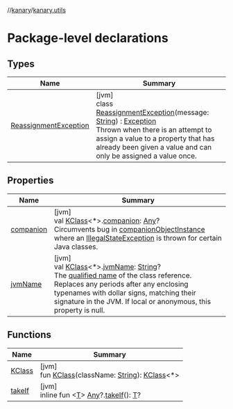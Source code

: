 //[kanary](../../index.md)/[kanary.utils](index.md)

# Package-level declarations

## Types

| Name | Summary |
|---|---|
| [ReassignmentException](-reassignment-exception/index.md) | [jvm]<br>class [ReassignmentException](-reassignment-exception/index.md)(message: [String](https://kotlinlang.org/api/latest/jvm/stdlib/kotlin/-string/index.html)) : [Exception](https://docs.oracle.com/javase/8/docs/api/java/lang/Exception.html)<br>Thrown when there is an attempt to assign a value to a property that has already been given a value and can only be assigned a value once. |

## Properties

| Name | Summary |
|---|---|
| [companion](companion.md) | [jvm]<br>val [KClass](https://kotlinlang.org/api/latest/jvm/stdlib/kotlin.reflect/-k-class/index.html)&lt;*&gt;.[companion](companion.md): [Any](https://kotlinlang.org/api/latest/jvm/stdlib/kotlin/-any/index.html)?<br>Circumvents bug in [companionObjectInstance](https://kotlinlang.org/api/latest/jvm/stdlib/kotlin.reflect.full/index.html) where an [IllegalStateException](https://kotlinlang.org/api/latest/jvm/stdlib/kotlin/-illegal-state-exception/index.html) is thrown for certain Java classes. |
| [jvmName](jvm-name.md) | [jvm]<br>val [KClass](https://kotlinlang.org/api/latest/jvm/stdlib/kotlin.reflect/-k-class/index.html)&lt;*&gt;.[jvmName](jvm-name.md): [String](https://kotlinlang.org/api/latest/jvm/stdlib/kotlin/-string/index.html)?<br>The [qualified name](https://kotlinlang.org/api/latest/jvm/stdlib/kotlin.reflect/-k-class/qualified-name.html) of the class reference. Replaces any periods after any enclosing typenames with dollar signs, matching their signature in the JVM. If local or anonymous, this property is null. |

## Functions

| Name | Summary |
|---|---|
| [KClass](-k-class.md) | [jvm]<br>fun [KClass](-k-class.md)(className: [String](https://kotlinlang.org/api/latest/jvm/stdlib/kotlin/-string/index.html)): [KClass](https://kotlinlang.org/api/latest/jvm/stdlib/kotlin.reflect/-k-class/index.html)&lt;*&gt; |
| [takeIf](take-if.md) | [jvm]<br>inline fun &lt;[T](take-if.md)&gt; [Any](https://kotlinlang.org/api/latest/jvm/stdlib/kotlin/-any/index.html)?.[takeIf](take-if.md)(): [T](take-if.md)? |
